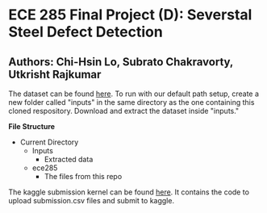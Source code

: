# ECE 285 Final Project (D): Severstal Steel Defect Detection
## Authors: Chi-Hsin Lo, Subrato Chakravorty, Utkrisht Rajkumar

The dataset can be found [here](https://www.kaggle.com/c/severstal-steel-defect-detection/data). To run with our default path setup, create a new folder called "inputs" in the same directory as the one containing this cloned respository. Download and extract the dataset inside "inputs."

**File Structure**

* Current Directory
  * Inputs
    * Extracted data
  * ece285
    * The files from this repo
    
The kaggle submission kernel can be found [here](https://www.kaggle.com/urajkumar/ece285-project-d). It contains the code to upload submission.csv files and submit to kaggle.

